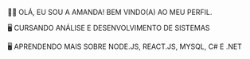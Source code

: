 👩‍💻 OLÁ, EU SOU A AMANDA! BEM VINDO(A) AO MEU PERFIL.

🖥️ CURSANDO ANÁLISE E DESENVOLVIMENTO DE SISTEMAS

🖥️ APRENDENDO MAIS SOBRE NODE.JS, REACT.JS, MYSQL, C# E .NET




